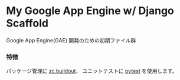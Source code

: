My Google App Engine w/ Django Scaffold
=======================================

Google App Engine(GAE) 開発のための初期ファイル群


### 特徴

パッケージ管理に [zc.buildout](http://www.buildout.org/en/latest/)、
ユニットテストに [pytest](http://pytest.org/latest/) を使用します。
